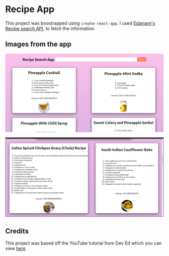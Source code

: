 # Recipe App

This project was boostrapped using `create-react-app`. I used [Edamam's Recipe search API](https://developer.edamam.com/edamam-recipe-api), to fetch the information.

## Images from the app

![](pic-selected-201012-2115-15.png)

![](pic-selected-201012-2115-55.png)

## Credits

This project was based off the YouTube tutorial from Dev Ed which you can view [here](https://youtu.be/U9T6YkEDkMo)
